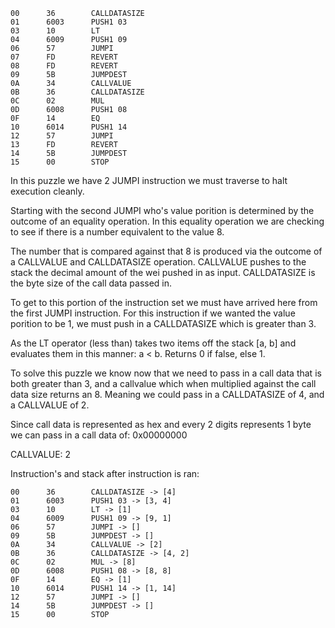 ```
00      36        CALLDATASIZE
01      6003      PUSH1 03
03      10        LT
04      6009      PUSH1 09
06      57        JUMPI
07      FD        REVERT
08      FD        REVERT
09      5B        JUMPDEST
0A      34        CALLVALUE
0B      36        CALLDATASIZE
0C      02        MUL
0D      6008      PUSH1 08
0F      14        EQ
10      6014      PUSH1 14
12      57        JUMPI
13      FD        REVERT
14      5B        JUMPDEST
15      00        STOP
```

In this puzzle we have 2 JUMPI instruction we must traverse to halt execution cleanly.

Starting with the second JUMPI who's value porition is 
determined by the outcome of an equality operation. In this equality operation we are 
checking to see if there is a number equivalent to the value 8.

The number that is compared against that 8 is produced via the outcome of a CALLVALUE
and CALLDATASIZE operation. CALLVALUE pushes to the stack the decimal amount of the wei
pushed in as input. CALLDATASIZE is the byte size of the call data passed in.

To get to this portion of the instruction set we must have arrived here from the first
JUMPI instruction. For this instruction if we wanted the value porition to be 1, we must
push in a CALLDATASIZE which is greater than 3.

As the LT operator (less than) takes two items off the stack [a, b] and evaluates them in
this manner: a < b. Returns 0 if false, else 1.

To solve this puzzle we know now that we need to pass in a call data that is both
greater than 3, and a callvalue which when multiplied against the call data size returns an 8.
Meaning we could pass in a CALLDATASIZE of 4, and a CALLVALUE of 2.

Since call data is represented as hex and every 2 digits represents 1 byte we can pass in
a call data of: 0x00000000

CALLVALUE: 2     

Instruction's and stack after instruction is ran:
```
00      36        CALLDATASIZE -> [4]
01      6003      PUSH1 03 -> [3, 4]
03      10        LT -> [1]
04      6009      PUSH1 09 -> [9, 1]
06      57        JUMPI -> []
09      5B        JUMPDEST -> []
0A      34        CALLVALUE -> [2]
0B      36        CALLDATASIZE -> [4, 2]
0C      02        MUL -> [8]
0D      6008      PUSH1 08 -> [8, 8]
0F      14        EQ -> [1]
10      6014      PUSH1 14 -> [1, 14]
12      57        JUMPI -> []
14      5B        JUMPDEST -> []
15      00        STOP
```